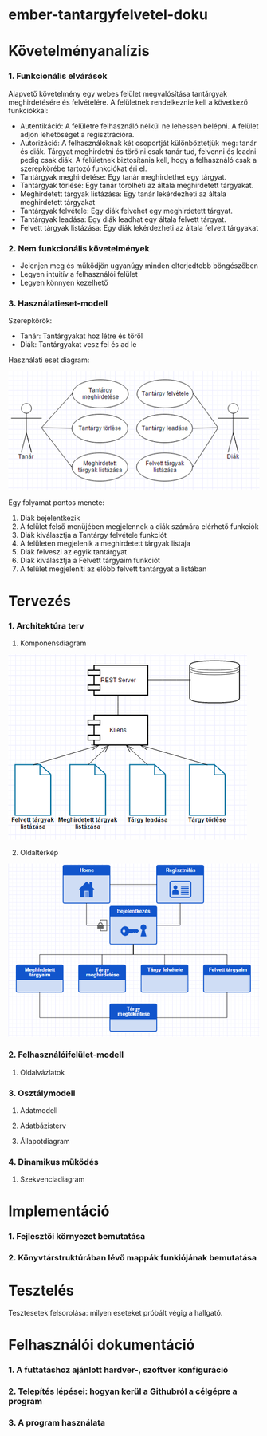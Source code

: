 # ember-tantargyfelvetel-doku

# Követelményanalízis

### 1. Funkcionális elvárások

Alapvető követelmény egy webes felület megvalósítása tantárgyak meghirdetésére és felvételére. A felületnek rendelkeznie kell a következő funkciókkal:

* Autentikáció:
A felületre felhasználó nélkül ne lehessen belépni. A felület adjon lehetőséget a regisztrációra.
* Autorizáció:
A felhasználóknak két csoportját különböztetjük meg: tanár és diák. Tárgyat meghirdetni és törölni csak tanár tud, felvenni és leadni pedig csak diák. A felületnek biztosítania kell, hogy a felhasználó csak a szerepkörébe tartozó funkciókat éri el.
* Tantárgyak meghirdetése:
Egy tanár meghirdethet egy tárgyat.
* Tantárgyak törlése:
Egy tanár törölheti az általa meghirdetett tárgyakat.
* Meghirdetett tárgyak listázása:
Egy tanár lekérdezheti az általa meghirdetett tárgyakat
* Tantárgyak felvétele:
Egy diák felvehet egy meghirdetett tárgyat.
* Tantárgyak leadása:
Egy diák leadhat egy általa felvett tárgyat.
* Felvett tárgyak listázása:
Egy diák lekérdezheti az általa felvett tárgyakat

### 2. Nem funkcionális követelmények

* Jelenjen meg és működjön ugyanúgy minden elterjedtebb böngészőben
* Legyen intuitív a felhasználói felület
* Legyen könnyen kezelhető

### 3. Használatieset-modell
    
Szerepkörök:

* Tanár:
Tantárgyakat hoz létre és töröl
* Diák:
Tantárgyakat vesz fel és ad le

Használati eset diagram:

![Használati eset diagram](images/usecase.PNG)

Egy folyamat pontos menete:

1. Diák bejelentkezik
2. A felület felső menüjében megjelennek a diák számára elérhető funkciók
3. Diák kiválasztja a Tantárgy felvétele funkciót
4. A felületen megjelenik a meghirdetett tárgyak listája
5. Diák felveszi az egyik tantárgyat
6. Diák kiválasztja a Felvett tárgyaim funkciót
7. A felület megjeleníti az előbb felvett tantárgyat a listában

# Tervezés

### 1. Architektúra terv

1. Komponensdiagram
        
![Komponensdiagram](images/component.PNG)
        
2. Oldaltérkép
        
![Oldaltérkép](images/sitemap.PNG)
        
### 2. Felhasználóifelület-modell

1. Oldalvázlatok
    
### 3. Osztálymodell

1. Adatmodell

2. Adatbázisterv

3. Állapotdiagram
    
### 4. Dinamikus működés

1. Szekvenciadiagram

# Implementáció

### 1. Fejlesztői környezet bemutatása

### 2. Könyvtárstruktúrában lévő mappák funkiójának bemutatása

# Tesztelés

Tesztesetek felsorolása: milyen eseteket próbált végig a hallgató.

# Felhasználói dokumentáció

### 1. A futtatáshoz ajánlott hardver-, szoftver konfiguráció

### 2. Telepítés lépései: hogyan kerül a Githubról a célgépre a program

### 3. A program használata
